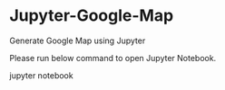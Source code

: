 # Jupyter-Google-Map
Generate Google Map using Jupyter

Please run below command to open Jupyter Notebook.

jupyter notebook
